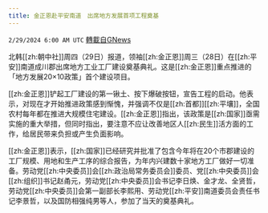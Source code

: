```yaml
---
title: 金正恩赴平安南道　出席地方发展首项工程奠基
---
```

`2/29/2024 6:00 AM UTC` [轉載自GNews](https://gnews.org/articles/2351878)

北韩[[zh:朝中社]]周四（29日）报道，领袖[[zh:金正恩]]周三（28日）在[[zh:平安]]南道成川郡出席地方工业工厂建设奠基典礼。这是[[zh:金正恩]]重点推进的「地方发展20×10政策」首个建设项目。

[[zh:金正恩]]铲起工厂建设的第一锹土、按下爆破按钮，宣告工程的启动。他表示，对现在才开始推进政策感到惭愧，并强调不仅是[[zh:首都]][[zh:平壤]]，全国农村每年都在推进大规模住宅建设。[[zh:金正恩]]指出，该政策是[[zh:国家]]亟需实施的重大举措，但同时指出，要注意不应让改善地区人[[zh:民生]]活方面的工作，给居民带来负担或产生负面影响。

[[zh:金正恩]]表示，[[zh:国家]]已经研究并批准了包含今年将在20个市郡建设的工厂规模、用地和生产工序的综合报告，为年内兴建数十家地方工厂做好一切准备。劳动党[[zh:中央委员]]会[[zh:政治局常务委员会]]委员、党[[zh:中央委员]]会[[zh:组织]]书记赵甬元，劳动党[[zh:中央委员]]会书记李日焕、金才龙、全贤哲，劳动党[[zh:中央委员]]会第一副部长李熙用、劳动党[[zh:平安]]南道委员会责任书记李景哲，以及国防相强纯男等人，参加了当天的奠基典礼。
